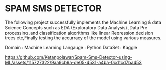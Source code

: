 #   SPAM SMS DETECTOR

The following project successfully implements the Machine Learning & data Science Concepts such as EDA (Exploratory Data Analysis) ,Data Pre processing ,and classification algorithms like linear Regression,decision trees etc,Finally testing the accurracy of the model using various measures.

Domain : Machine Learning 
Langauge : Python 
DataSet : Kaggle 


https://github.com/Ketanpolawar/Spam-Sms-Detector-using-ML/assets/115727322/9aa9cb9a-de05-4531-a4ba-0cd1cd7ba453

